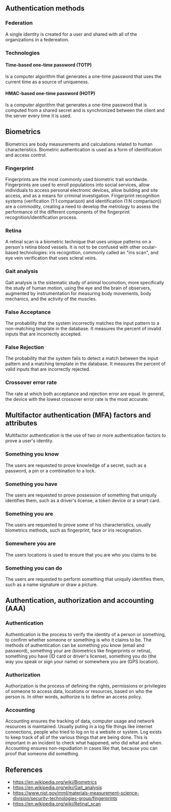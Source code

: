 ## Authentication methods
### Federation
A single identity is created for a user and shared with all of the organizations in a federeation.
### Technologies
#### Time-based one-time password (TOTP)
Is a computer algorithm that generates a one-time password that uses the current time as a source of uniqueness.
#### HMAC-based one-time password (HOTP)
Is a computer algorithm that generates a one-time password that is computed from a shared secret and is synchronized between the client and the server every time it is used.

## Biometrics
Biometrics are body measurements and calculations related to human characteristics. Biometric authentication is used as a form of identification and access control.
### Fingerprint
Fingerprints are the most commonly used biometric trait worldwide.  Fingerprints are used to enroll populations into social services, allow individuals to access personal electronic devices, allow building and site access, and as a means for criminal investigation.  Fingerprint recognition systems (verification (1:1 comparison) and identification (1:N comparison)) are a commodity, creating a need to develop the metrology to assess the performance of the different components of the fingerprint recognition/identification process.
### Retina
A retinal scan is a biometric technique that uses unique patterns on a person's retina blood vessels. It is not to be confused with other ocular-based technologies: iris recognition, commonly called an "iris scan", and eye vein verification that uses scleral veins.
### Gait analysis
Gait analysis is the sistematic study of animal locomotion, more specifically the study of human motion, using the eye and the brain of observers, augmented by instrumentation for measuring body movements, body mechanics, and the activity of the muscles.
### False Acceptance
The probability that the system incorrectly matches the input pattern to a non-matching template in the database. It measures the percent of invalid inputs that are incorrectly accepted.
### False Rejection
The probability that the system fails to detect a match between the input pattern and a matching template in the database. It measures the percent of valid inputs that are incorrectly rejected.
### Crossover error rate
The rate at which both acceptance and rejection error are equal. In general, the device with the lowest crossover error rate is the most accurate.

## Multifactor authentication (MFA) factors and attributes
Multifactor authentication is the use of two or more authentication factors to prove a user's identity.
### Something you know
The users are requested to prove knowledge of a secret, such as a password, a pin or a combination to a lock.
### Something you have
The users are requested to prove possession of something that uniquily identifies them, such as a driver's license, a token device or a smart card.
### Something you are
The users are requested to prove some of his characteristics, usually biometrics methods, such as fingerprint, face or iris recognation.
### Somewhere you are
The users locations is used to ensure that you are who you claims to be.
### Something you can do
The users are requested to perform something that uniquily identifies them, such as a name signature or draw a picture.


## Authentication, authorization and accounting (AAA)

### Authentication
Authentication is the process to verify the identity of a person or something, to confirm whether someone or something is who it claims to be. The methods of authentication can be something you know (email and password), something your are (biometrics like fingerprints or retina), something you have (ID card or driver's license), something you do (the way you speak or sign your name) or somewhere you are (GPS location).

### Authorization
Authorization is the process of defining the rights, permissions or privilegies of someone to access data, locations or resources, based on who the person is. In other words, authorize is to define an access policy.

### Accounting
Accounting ensures the tracking of data, computer usage and network resources is maintained. Usually puting in a log file things like internet connections, people who tried to log on to a website or system. Log exists to keep track of all of the various things that are being done. This is important in an incident to check what happened, who did what and when. Accounting ensures non-repudiation in cases like that, because you can proof that someone did something.

## References
- https://en.wikipedia.org/wiki/Biometrics
- https://en.wikipedia.org/wiki/Gait_analysis
- https://www.nist.gov/mml/materials-measurement-science-division/security-technologies-group/fingerprints
- https://en.wikipedia.org/wiki/Retinal_scan
